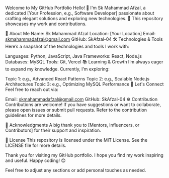 Welcome to My GitHub Portfolio
Hello! 👋 I'm Sk Mahammad Afzal, a dedicated [Your Profession, e.g., Software Developer] passionate about crafting elegant solutions and exploring new technologies. 🚀 This repository showcases my work and contributions.

🌟 About Me
Name: Sk Mahammad Afzal
Location: [Your Location]
Email: skmahammadafzal@gmail.com
GitHub: SkAfzal-04
🛠️ Technologies & Tools
Here’s a snapshot of the technologies and tools I work with:

Languages: Python, JavaScript, Java
Frameworks: React, Node.js
Databases: MySQL
Tools: Git, Vercel
📚 Learning & Growth
I’m always eager to expand my knowledge. Currently, I’m exploring:

Topic 1: e.g., Advanced React Patterns
Topic 2: e.g., Scalable Node.js Architectures
Topic 3: e.g., Optimizing MySQL Performance
💬 Let's Connect
Feel free to reach out via:

Email: skmahammadafzal@gmail.com
GitHub: SkAfzal-04
⚙️ Contribution
Contributions are welcome! If you have suggestions or want to collaborate, please open issues or submit pull requests. Refer to the contribution guidelines for more details.

🎨 Acknowledgments
A big thank you to [Mentors, Influencers, or Contributors] for their support and inspiration.

📜 License
This repository is licensed under the MIT License. See the LICENSE file for more details.

Thank you for visiting my GitHub portfolio. I hope you find my work inspiring and useful. Happy coding! 😊

Feel free to adjust any sections or add personal touches as needed.